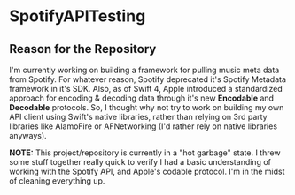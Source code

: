 # SpotifyAPITesting

## Reason for the Repository
I'm currently working on building a framework for pulling music meta data from Spotify. For whatever reason, Spotify deprecated it's Spotify Metadata framework in it's SDK. Also, as of Swift 4, Apple introduced a standardized approach for encoding & decoding data through it's new __Encodable__ and __Decodable__ protocols. So, I thought why not try to work on building my own API client using Swift's native libraries, rather than relying on 3rd party libraries like AlamoFire or AFNetworking (I'd rather rely on native libraries anyways).  

__NOTE:__ This project/repository is currently in a "hot garbage" state. I threw some stuff together really quick to verify I had a basic understanding of working with the Spotify API, and Apple's codable protocol. I'm in the midst of cleaning everything up.